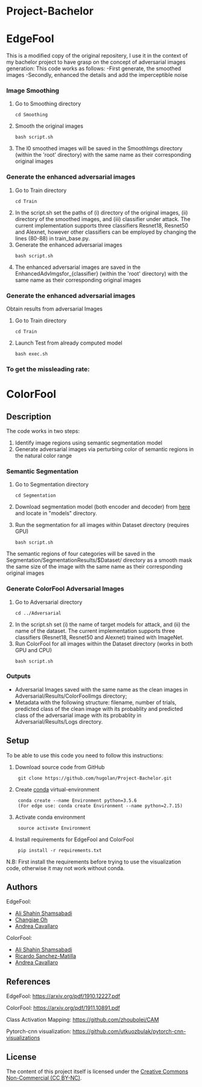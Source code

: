 # Project-Bachelor

# EdgeFool
This is a modified copy of the original repositery, I use it in the context of my bachelor project to have grasp on the concept of adversarial images generation:
This code works as follows:
   -First generate, the smoothed images
   -Secondly, enhanced the details and add the imperceptible noise
   
### Image Smoothing 

1. Go to Smoothing directory
   ```
   cd Smoothing
   ```
2. Smooth the original images
   ```
   bash script.sh
   ```
3. The l0 smoothed images will be saved in the SmoothImgs directory (within the 'root' directory) with the same name as their corresponding original images

### Generate the enhanced adversarial images

1. Go to Train directory
   ```
   cd Train
   ```
2. In the script.sh set the paths of
(i) directory of the original images,
(ii) directory of the smoothed images, and
(iii) classifier under attack. The current implementation supports three classifiers Resnet18, Resnet50 and Alexnet, however other classifiers can be employed by changing the lines (80-88) in train_base.py.
3. Generate the enhanced adversarial images 
   ```
   bash script.sh
   ```
4. The enhanced adversarial images are saved in the EnhancedAdvImgsfor_{classifier} (within the 'root' directory) with the same name as their corresponding original images


### Generate the enhanced adversarial images
Obtain results from adversarial Images

1. Go to Train directory
   ```
   cd Train
   ```
2. Launch Test from already computed model
   ```
   bash exec.sh
   ```
### To get the missleading rate:

# ColorFool

## Description
The code works in two steps: 
1. Identify image regions using semantic segmentation model
2. Generate adversarial images via perturbing color of semantic regions in the natural color range    

### Semantic Segmentation 

1. Go to Segmentation directory
   ```
   cd Segmentation
   ```
2. Download segmentation model (both encoder and decoder) from [here](https://drive.google.com/drive/folders/1FjZTweIsWWgxhXkzKHyIzEgBO5VTCe68) and locate in "models" directory.
   

3. Run the segmentation for all images within Dataset directory (requires GPU)
   ```
   bash script.sh
   ```

The semantic regions of four categories will be saved in the Segmentation/SegmentationResults/$Dataset/ directory as a smooth mask the same size of the image with the same name as their corresponding original images

### Generate ColorFool Adversarial Images

1. Go to Adversarial directory
   ```
   cd ../Adversarial
   ```
2. In the script.sh set 
(i) the name of target models for attack, and (ii) the name of the dataset.
The current implementation supports three classifiers (Resnet18, Resnet50 and Alexnet) trained with ImageNet.
3. Run ColorFool for all images within the Dataset directory (works in both GPU and CPU)
   ```
   bash script.sh
   ```

### Outputs
* Adversarial Images saved with the same name as the clean images in Adversarial/Results/ColorFoolImgs directory;
* Metadata with the following structure: filename, number of trials, predicted class of the clean image with its probablity and predicted class of the adversarial image with its probablity in Adversarial/Results/Logs directory.


## Setup

To be able to use this code you need to follow this instructions:

1. Download source code from GitHub
   ```
    git clone https://github.com/hugolan/Project-Bachelor.git 
   ```
2. Create [conda](https://docs.conda.io/en/latest/miniconda.html) virtual-environment
   ```
    conda create --name Environment python=3.5.6
    (For edge use: conda create Environment --name python=2.7.15)
   ```
3. Activate conda environment
   ```
    source activate Environment
   ```
4. Install requirements for EdgeFool and ColorFool
   ```
    pip install -r requirements.txt
   ```
 N.B: First install the requirements before trying to use the visualization code, otherwise it may not work without conda.

## Authors
EdgeFool:

* [Ali Shahin Shamsabadi](mailto:a.shahinshamsabadi@qmul.ac.uk)
* [Changjae Oh](mailto:c.oh@qmul.ac.uk)
* [Andrea Cavallaro](mailto:a.cavallaro@qmul.ac.uk)

ColorFool:

* [Ali Shahin Shamsabadi](mailto:a.shahinshamsabadi@qmul.ac.uk)
* [Ricardo Sanchez-Matilla](mailto:ricardo.sanchezmatilla@qmul.ac.uk)
* [Andrea Cavallaro](mailto:a.cavallaro@qmul.ac.uk)










## References

EdgeFool: https://arxiv.org/pdf/1910.12227.pdf

ColorFool: https://arxiv.org/pdf/1911.10891.pdf

Class Activation Mapping: https://github.com/zhoubolei/CAM

Pytorch-cnn visualization: https://github.com/utkuozbulak/pytorch-cnn-visualizations

## License
The content of this project itself is licensed under the [Creative Commons Non-Commercial (CC BY-NC)](https://creativecommons.org/licenses/by-nc/2.0/uk/legalcode).
